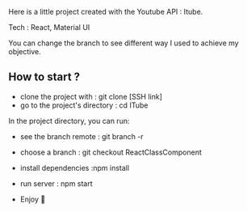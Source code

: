 Here is a little project created with the Youtube API : Itube.

Tech : React, Material UI

You can change the branch to see different way I used to achieve my objective.

## How to start ?

- clone the project with : git clone [SSH link]
- go to the project's directory : cd ITube

In the project directory, you can run:

- see the branch remote : git branch -r
- choose a branch : git checkout ReactClassComponent

- install dependencies :npm install
- run server : npm start

- Enjoy :call_me_hand:


